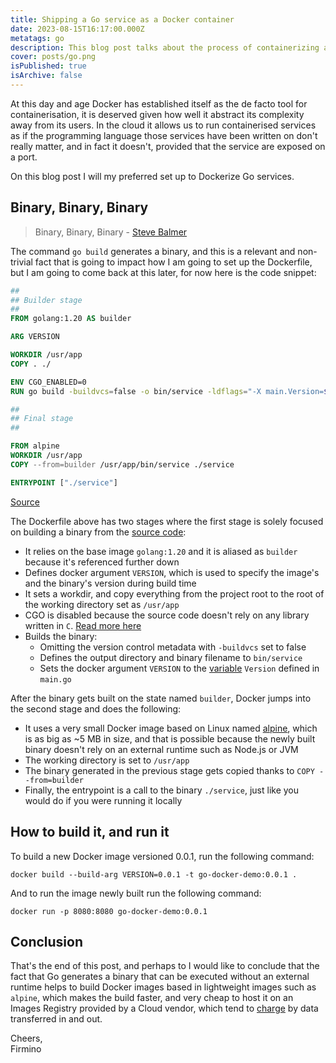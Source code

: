 ```yaml
---
title: Shipping a Go service as a Docker container
date: 2023-08-15T16:17:00.000Z
metatags: go
description: This blog post talks about the process of containerizing a Go service with a lightweight Docker image as the end product.
cover: posts/go.png
isPublished: true
isArchive: false
---
```


At this day and age Docker has established itself as the de facto tool for containerisation, it is deserved given how well it abstract its complexity away from its users.
In the cloud it allows us to run containerised services as if the programming language those services have been written on don't really matter, and in fact it doesn't, provided that the service are exposed on a port.

On this blog post I will my preferred set up to Dockerize Go services.

## Binary, Binary, Binary

> Binary, Binary, Binary - [Steve Balmer](https://www.youtube.com/watch?v=Vhh_GeBPOhs&ab_channel=MrWueb007)

The command `go build` generates a binary, and this is a relevant and non-trivial fact that is going to impact how I am going to set up the Dockerfile, but I am going to come back at this later, for now here is the code snippet:

```dockerfile
##
## Builder stage
##
FROM golang:1.20 AS builder

ARG VERSION

WORKDIR /usr/app
COPY . ./

ENV CGO_ENABLED=0
RUN go build -buildvcs=false -o bin/service -ldflags="-X main.Version=${VERSION}" ./

##
## Final stage
##

FROM alpine
WORKDIR /usr/app
COPY --from=builder /usr/app/bin/service ./service

ENTRYPOINT ["./service"]
```

[Source](https://github.com/flowck/blog_code_snippets/blob/cb7c95b57e2b5ace9574d094e4613968b3d54359/go_docker/Dockerfile#L1)

The Dockerfile above has two stages where the first stage is solely focused on building a binary from the [source code](https://github.com/flowck/blog_code_snippets/tree/cb7c95b57e2b5ace9574d094e4613968b3d54359/go_docker):

- It relies on the base image `golang:1.20` and it is aliased as `builder` because it's referenced further down
- Defines docker argument `VERSION`, which is used to specify the image's and the binary's version during build time
- It sets a workdir, and copy everything from the project root to the root of the working directory set as `/usr/app`
- CGO is disabled because the source code doesn't rely on any library written in `C`. [Read more here](https://stackoverflow.com/questions/61515186/when-using-cgo-enabled-is-must-and-what-happens)
- Builds the binary:
  - Omitting the version control metadata with `-buildvcs` set to false
  - Defines the output directory and binary filename to `bin/service`
  - Sets the docker argument `VERSION` to the [variable](https://github.com/flowck/blog_code_snippets/blob/cb7c95b57e2b5ace9574d094e4613968b3d54359/go_docker/main.go#L14) `Version` defined in `main.go`

After the binary gets built on the state named `builder`, Docker jumps into the second stage and does the following:

- It uses a very small Docker image based on Linux named [alpine](https://hub.docker.com/_/alpine), which is as big as ~5 MB in size, and that is possible because the newly built binary doesn't rely on an external runtime such as Node.js or JVM
- The working directory is set to `/usr/app`
- The binary generated in the previous stage gets copied thanks to `COPY --from=builder`
- Finally, the entrypoint is a call to the binary `./service`, just like you would do if you were running it locally

## How to build it, and run it

To build a new Docker image versioned 0.0.1, run the following command:

```
docker build --build-arg VERSION=0.0.1 -t go-docker-demo:0.0.1 .
```

And to run the image newly built run the following command:

```
docker run -p 8080:8080 go-docker-demo:0.0.1
```

## Conclusion

That's the end of this post, and perhaps to I would like to conclude that the fact that Go generates a binary that can be executed without an external runtime helps to build Docker images based in lightweight images such as `alpine`, which makes the build faster, and very cheap to host it on an Images Registry provided by a Cloud vendor, which tend to [charge](https://aws.amazon.com/ecr/pricing/) by data transferred in and out.

Cheers,<br/>
Firmino
